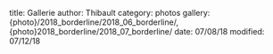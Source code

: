 title: Gallerie
author: Thibault
category: photos
gallery: {photo}/2018_borderline/2018_06_borderline/, {photo}2018_borderline/2018_07_borderline/
date: 07/08/18
modified: 07/12/18
